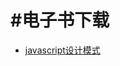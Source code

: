 #电子书下载
=====
+ [javascript设计模式](https://github.com/Johnqing/ebook/blob/master/pdf/JavaScript%20%E8%AE%BE%E8%AE%A1%E6%A8%A1%E5%BC%8F.pdf)
